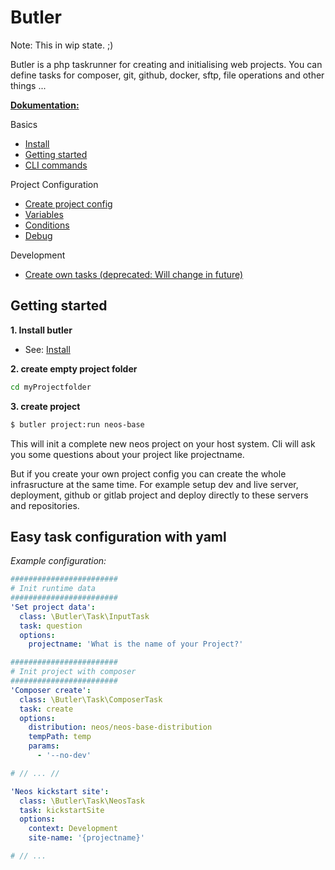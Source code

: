 # Butler

Note: This in wip state. ;)

Butler is a php taskrunner for creating and initialising web projects.
You can define tasks for composer, git, github, docker, sftp, file operations and other things ...

**[Dokumentation:](doku/index.md)**

Basics
- [Install](doku/basics/install.md)
- [Getting started](doku/basics/getting-started.md)
- [CLI commands](doku/basics/cli.md)

Project Configuration
- [Create project config](doku/project-config/create-config.md)
- [Variables](doku/project-config/variables.md)
- [Conditions](doku/project-config/conditions.md)
- [Debug](doku/project-config/debug.md)

Development

- [Create own tasks (deprecated: Will change in future)](doku/development/own-tasks.md)



## Getting started

**1. Install butler**

- See: [Install](doku/basics/install.md)

**2. create empty project folder**

```bash
cd myProjectfolder
```

**3. create project**

```bash
$ butler project:run neos-base
```

This will init a complete new neos project on your host system. Cli will ask you some questions about your project like projectname. 

But if you create your own project config you can create the whole infrasructure at the same time. For example setup dev and live server, deployment, github or gitlab project and deploy directly to these servers and repositories.


## Easy task configuration with yaml

_Example configuration:_

```yaml
########################
# Init runtime data
########################
'Set project data':
  class: \Butler\Task\InputTask
  task: question
  options:
    projectname: 'What is the name of your Project?'

########################
# Init project with composer
########################
'Composer create':
  class: \Butler\Task\ComposerTask
  task: create
  options:
    distribution: neos/neos-base-distribution
    tempPath: temp
    params:
      - '--no-dev'

# // ... //

'Neos kickstart site':
  class: \Butler\Task\NeosTask
  task: kickstartSite
  options:
    context: Development
    site-name: '{projectname}'

# // ...
```

